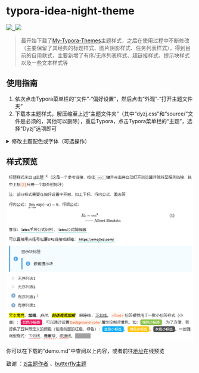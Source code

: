 # typora-idea-night-theme

<p><a href="https://github.com/muggledy/typora-dyzj-theme/releases/latest" alt="null">
  <img src="https://img.shields.io/github/release/muggledy/typora-dyzj-theme.svg"/>&nbsp;
  <img src="https://img.shields.io/github/downloads/muggledy/typora-dyzj-theme/total.svg"/>
</a></p>

> 最开始下载了[My-Typora-Themes](https://github.com/Theigrams/My-Typora-Themes)主题样式，之后在使用过程中不断修改（主要保留了其经典的标题样式、图片阴影样式、任务列表样式），得到目前的自用款式，主要新增了有序/无序列表样式、超链接样式、提示块样式以及一些文本样式等

## 使用指南

1. 依次点击Typora菜单栏的“文件”-“偏好设置”，然后点击“外观”-“打开主题文件夹”
2. 下载本主题样式，解压缩至上述“主题文件夹”（其中“dyzj.css”和“source/”文件是必须的，其他可以删除），重启Typora，点击Typora菜单栏的“主题”，选择“Dyzj”选项即可

<details>
    <summary>修改主题配色或字体（可选操作）</summary>
    <br>
    编辑<code>dyzj.css</code>配置文件：
    <pre>
    --select-text-bg-color: #ffafa3; /* 文本选中背景色 */
    --focus-color: #ff5d52; /* 点击某些元素（如标题）显示的颜色 */
    --codeblockbg-color: #eee; /* 代码块背景色 */
    --codeblockfont-color: #555; /* 代码块默认字体颜色 */
    --titlebefore-color: #00c4b6; /* 各级标题图标颜色 */
    --codeblocknum-color: rgba(128, 128, 255, 0.8); /* 代码块行编号颜色 */
    --blockquoteicon-color: #5fa7e4; /* 提示块图标色 */
    --blockquotebg-color: #f4fcff; /* 提示块背景色 */
    --ulol-color: #81accf; /* 有序无序列表图标颜色 */
    --tableevenrow-color: #eee; /* 表格偶数行颜色 */
    --tablefocusrow-color: rgba(100, 221, 221, 0.2); /* 表格选中行颜色 */
    --tableborder-color: #c5c5c5; /* 表格边框色 */
    --tablethbg-color: #f4fcff; /* 表格表头背景色 */
    --toc-color: #00a0a0; /* 目录颜色 */
    --atext-color: black; /* 超链接文本颜色 */
    --abottom-color: #81d8cf; /* 超链接下划线颜色 */
    --code-color: #ff3502; /* 行内代码前景色 */
    --codebg-color: #f8f5ec; /* 行内代码背景色 */
    --footnote-color: #e96900; /* 脚注上标前景色 */
    --footnotebg-color: #f8f8f8; /* 脚注上标背景色 */
    --highlight-color: red; /* 高亮文本前景色 */
    --highlightbg-color: yellow; /* 高亮文本背景色 */
    --split-color: #00c4b6; /* 分割线颜色 */
    --taskborder-color: red; /* 任务列表边框色 */
    --taskfocus-color: #00c4b6; /* 任务列表选中填充色 */
    --spannote-color: #e91e64; /* 默认小标签背景色 */
    --emptext-color: #fe5f58; /* 几款强调型文本的颜色 */
    --hidetextcover-color: #a1a1a1; /* 隐藏文本遮罩颜色 */
    --hidetext-color: #444; /* 隐藏文本颜色 */
    --spanbtn-color: #44d7b6; /* 文本按钮颜色 */
    --detailstxt-color: rgba(68,68,68,.7); /* 折叠框标题文字颜色 */
    --detailsbg-color: #ebf9ed; /* 折叠框背景色 */
    --detailsborder-color: #00c4b6; /* 折叠框边框色 */
    --body-color: #000000; /* 全局文本颜色 */
    --para-color: #000000; /* 段落文本颜色 */
    --body-font: 'Source Sans Pro'; /* 全局字体 */
    --code-font: 'JetBrains Mono'; /* 代码块以及行内代码字体 */
    </pre>
</details>

## 样式预览

![](./temp/bee.png)

你可以在下载的“demo.md”中查阅以上内容，或者前往<a href="https://typora-dyzj-theme.vercel.app/">地址</a>在线预览

<font>致谢</font>
：[zj主题作者](https://github.com/Theigrams/My-Typora-Themes) 、[butterfly主题](https://github.com/jerryc127/hexo-theme-butterfly)